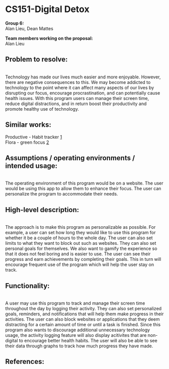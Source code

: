 # CS151-Digital Detox

**Group 6:**
\
Alan Lieu, Dean Mattes

**Team members working on the proposal:** 
\
Alan Lieu

## Problem to resolve: 
\
Technology has made our lives much easier and more enjoyable. However, there are negative consequences to this. We may become addicted to technology to the point where it can affect many aspects of our lives by disrupting our focus, encourage procrastination, and can potentially cause health issues. With this program users can manage their screen time, reduce digital distractions, and in return boost their productivity and promote healthy use of technology.

## Similar works:
Productive - Habit tracker [1]
\
Flora - green focus [2]

## Assumptions / operating environments / intended usage:
\
The operating environment of this program would be on a website. The user would be using this app to allow them to enhance their focus. The user can personalize the program to accommodate their needs. 

## High-level description: 
\
The approach is to make this program as personalizable as possible. For example, a user can set how long they would like to use this program for whether it be a couple of hours to the whole day. The user can also set limits to what they want to block out such as websites. They can also set personal goals for themselves. We also want to gamify the experience so that it does not feel boring and is easier to use. The user can see their progress and earn achievements by completing their goals. This in turn will encourage frequent use of the program which will help the user stay on track. 

## Functionality:
\
A user may use this program to track and manage their screen time throughout the day by logging their activity. They can also set personalized goals, reminders, and notifications that will help them make progress in their activities. The user can also block websites or applications that they deem distracting for a certain amount of time or until a task is finished. Since this program also wants to discourage additional unnecessary technology usage, the activity logging feature will also display acitivites that are non-digital to encourage better health habits. The user will also be able to see their data through graphs to track how much progress they have made.

## References: 
[1]:<https://productiveapp.io/> 
[2]:<https://flora.appfinca.com/en/> 
